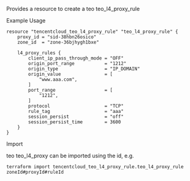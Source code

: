 Provides a resource to create a teo teo_l4_proxy_rule

Example Usage

```hcl
resource "tencentcloud_teo_l4_proxy_rule" "teo_l4_proxy_rule" {
    proxy_id = "sid-38hbn26osico"
    zone_id  = "zone-36bjhygh1bxe"

    l4_proxy_rules {
        client_ip_pass_through_mode = "OFF"
        origin_port_range           = "1212"
        origin_type                 = "IP_DOMAIN"
        origin_value                = [
            "www.aaa.com",
        ]
        port_range                  = [
            "1212",
        ]
        protocol                    = "TCP"
        rule_tag                    = "aaa"
        session_persist             = "off"
        session_persist_time        = 3600
    }
}
```

Import

teo teo_l4_proxy can be imported using the id, e.g.

```
terraform import tencentcloud_teo_l4_proxy_rule.teo_l4_proxy_rule zoneId#proxyId#ruleId
```
